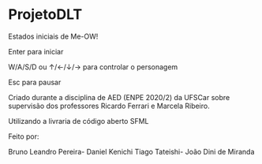 # ProjetoDLT
Estados iniciais de Me-OW!

Enter para iniciar

W/A/S/D ou ↑/←/↓/→ para controlar o personagem

Esc para pausar

Criado durante a disciplina de AED (ENPE 2020/2) da UFSCar sobre supervisão dos professores Ricardo Ferrari e Marcela Ribeiro.

Utilizando a livraria de código aberto SFML

Feito por:

Bruno Leandro Pereira-
Daniel Kenichi Tiago Tateishi-
João Dini de Miranda
